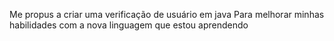 Me propus a criar uma verificação de usuário em java 
Para melhorar minhas habilidades com a nova linguagem que estou aprendendo 
